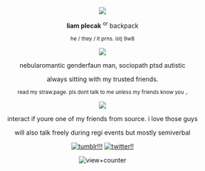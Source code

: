<p align="center">
<picture>
    <img src="https://files.catbox.moe/cy17sf.png"/>
</picture>
  </p>
  <p align="center">
<b>liam plecak</b> <sup>or</sup> backpack
  </p>
    <p align="center">
     <sup>he / they / it prns. istj 9w8</sup>
    </p>
    <p align="center">
    <img src="https://files.catbox.moe/fpqxky.gif"/>
    </p> 
      <p align="center">
        nebularomantic genderfaun man, sociopath ptsd autistic
         </p>
         <p align="center">
    always sitting with my trusted friends.
        </p> 
          <p align="center">
    <sup>read my straw.page. pls dont talk to me unless my friends know you ◞</sup>
    </p> 
     <p align="center">
    <img src="https://files.catbox.moe/9gixku.gif"/>
    </p> 
    <p align="center">
      interact if youre one of my friends from source. i love those guys
      </p> 
      <p align="center">
will also talk freely during regi events but mostly semiverbal
</p>
<p align="center">
<a href="https://www.tumblr.com/blog/residentmara"><img src="https://img.shields.io/badge/Tumblr-%2336465D.svg?&style=for-the-badge&logo=Tumblr&logoColor=white" alt="tumblr!!!"></a> <a href="https://x.com/residentmara"><img src="https://img.shields.io/badge/Twitter-1DA1F2?style=for-the-badge&logo=twitter&logoColor=white" alt="twitter!!"></a>
</p>
<p align="center">
 <img src="https://komarev.com/ghpvc/?username=pragmautism&style=flat&color=284e42&label=people+i+dont+know" alt="view+counter"> 
</p> 
 
